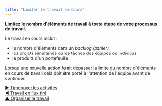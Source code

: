 ```yaml
---
title: "Limiter le travail en cours"
---
```



<summary>
<strong>Limitez le nombre d'éléments de travail à toute étape de votre processus de travail.</strong>
</summary>

Le travail en cours inclut :

- le nombre d'éléments dans un <dfn data-info="Backlog (panier): Une liste (souvent priorisée)  d&apos;éléments de travail à faire (livrables) ou d&apos;intention en attente de traitement.">backlog (panier)</dfn>
- les projets simultanés ou les tâches des équipes ou individus
- le produits d'un portefeuille

Lorsqu'une nouvelle action ferait dépasser la limite du nombre d'éléments en cours de travail cela doit être porté à l'attention de l'équipe avant de continuer.

[&#9654; Timeboxer les activités](timebox-activities.html)<br/>[&#9664; Travail en flux tiré](pull-system-for-work.html)<br/>[&#9650; Organiser le travail](organizing-work.html)

